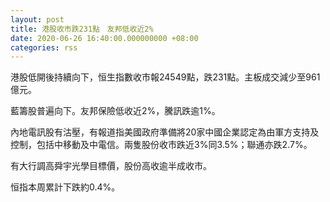```yaml
---
layout: post
title: 港股收市跌231點　友邦低收近2%
date: 2020-06-26 16:40:00.000000000 +08:00
categories: rss
---
```


港股低開後持續向下，恒生指數收市報24549點，跌231點。主板成交減少至961億元。

藍籌股普遍向下。友邦保險低收近2%，騰訊跌逾1%。

內地電訊股有沽壓，有報道指美國政府準備將20家中國企業認定為由軍方支持及控制，包括中移動及中電信。兩隻股份收市跌近3%同3.5%；聯通亦跌2.7%。

有大行調高舜宇光學目標價，股份高收逾半成收市。

恒指本周累計下跌約0.4%。
